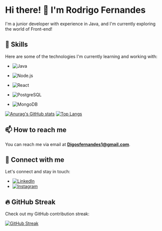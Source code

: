 # Hi there! 👋 I'm Rodrigo Fernandes

I'm a junior developer with experience in Java, and I'm currently exploring the world of Front-end!

## 🔭 Skills

Here are some of the technologies I'm currently learning and working with:

- ![Java](https://img.shields.io/badge/Java-007396?style=for-the-badge&logo=java&logoColor=white)
- ![Node.js](https://img.shields.io/badge/Node.js-339933?style=for-the-badge&logo=node.js&logoColor=white)
- ![React](https://img.shields.io/badge/React-61DAFB?style=for-the-badge&logo=react&logoColor=white)
  
- ![PostgreSQL](https://img.shields.io/badge/PostgreSQL-336791?style=for-the-badge&logo=postgresql&logoColor=white)
- ![MongoDB](https://img.shields.io/badge/MongoDB-47A248?style=for-the-badge&logo=mongodb&logoColor=white)

[![Anurag's GitHub stats](https://github-readme-stats.vercel.app/api?username=DigoFernandes&layout=compact&theme=dark)](https://github.com/anuraghazra/github-readme-stats)
[![Top Langs](https://github-readme-stats.vercel.app/api/top-langs/?username=DigoFernandes&layout=compact&langs_count=16&theme=dark)](https://github.com/anuraghazra/github-readme-stats)
## 📫 How to reach me

You can reach me via email at **Digosfernandes1@gmail.com**.

## 🤝 Connect with me

Let's connect and stay in touch:

- [![LinkedIn](https://img.shields.io/badge/LinkedIn-0E76A8?style=for-the-badge&logo=linkedin&logoColor=white)](https://linkedin.com/in/rodrigo-souza-742175149/)
- [![Instagram](https://img.shields.io/badge/Instagram-E4405F?style=for-the-badge&logo=instagram&logoColor=white)](https://instagram.com/fernandessdigo)

## 🔥 GitHub Streak

Check out my GitHub contribution streak:

[![GitHub Streak](https://streak-stats.demolab.com/?user=digofernandes&theme=dark&background=000&border=30A3DC&dates=FFF)](https://git.io/streak-stats)
